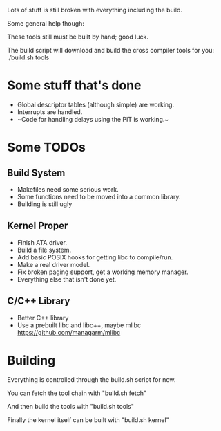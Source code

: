 Lots of stuff is still broken with everything including the build.

Some general help though:

These tools still must be built by hand; good luck.

The build script will download and build the cross compiler tools for you:
./build.sh tools

# Some stuff that's done
* Global descriptor tables (although simple) are working.
* Interrupts are handled.
* ~Code for handling delays using the PIT is working.~

# Some TODOs
## Build System
* Makefiles need some serious work.
* Some functions need to be moved into a common library.
* Building is still ugly

## Kernel Proper
* Finish ATA driver.
* Build a file system.
* Add basic POSIX hooks for getting libc to compile/run.
* Make a real driver model.
* Fix broken paging support, get a working memory manager.
* Everything else that isn't done yet.

## C/C++ Library
* Better C++ library
* Use a prebuilt libc and libc++, maybe mlibc
  https://github.com/managarm/mlibc

# Building
Everything is controlled through the build.sh script for now.

You can fetch the tool chain with "build.sh fetch"

And then build the tools with "build.sh tools"

Finally the kernel itself can be built with "build.sh kernel"
